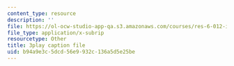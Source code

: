 ```yaml
---
content_type: resource
description: ''
file: https://ol-ocw-studio-app-qa.s3.amazonaws.com/courses/res-6-012-introduction-to-probability-spring-2018/b94a9e3c5dcd56e9932c136a5d5e25be_wnts35dE1Sg.vtt
file_type: application/x-subrip
resourcetype: Other
title: 3play caption file
uid: b94a9e3c-5dcd-56e9-932c-136a5d5e25be
---
```


